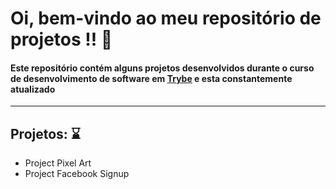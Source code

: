 Oi, bem-vindo ao meu repositório de projetos !! :rocket:
==========================

#### Este repositório contém alguns projetos desenvolvidos durante o curso de desenvolvimento de software em [Trybe](https://www.betrybe.com/) e esta constantemente atualizado
---

## Projetos: :hourglass:
   
   * Project Pixel Art
   * Project Facebook Signup
  

